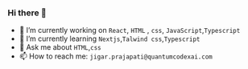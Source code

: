 ### Hi there 👋

- 🔭 I’m currently working on `React`, `HTML` , `css`, `JavaScript`,`Typescript`
- 🌱 I’m currently learning `Nextjs`,`Talwind css`,`Typescript`
- 💬 Ask me about `HTML`,`css`
- 📫 How to reach me: `jigar.prajapati@quantumcodexai.com`

